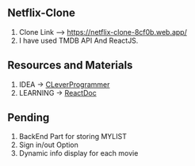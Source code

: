 ## Netflix-Clone
1. Clone Link --> https://netflix-clone-8cf0b.web.app/
2. I have used TMDB API And ReactJS.

## Resources and Materials
1. IDEA -> [CLeverProgrammer](https://www.youtube.com/channel/UCqrILQNl5Ed9Dz6CGMyvMTQ)
2. LEARNING -> [ReactDoc](https://reactjs.org/docs/getting-started.html)

## Pending 
1. BackEnd Part for storing MYLIST
2. Sign in/out Option
3. Dynamic info display for each movie
